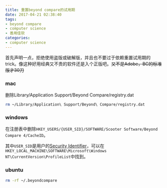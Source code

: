 ```yaml
---
title: 重置beyond compare的试用期
date: 2017-04-21 02:38:40
tags:
- beyond compare
- computer science
- 善用佳软
categories: 
- computer science
---
```


首先声明一点，拒绝使用盗版或破解版，并且也不要过于依赖重置试用期的trick。像这种好用经典又不贵的软件还是入个正版吧。~~又不是Adobe，BC的标准版才30刀~~

### mac

删除Library/Application Support/Beyond Compare/registry.dat

```bash
rm ~/Library/Application\ Support/Beyond\ Compare/registry.dat
```

### windows

在注册表中删除`HKEY_USERS/{USER_SID}/SOFTWARE/Scooter Software/Beyond Compare 4/CacheID`。

其中`USER_SID`是用户的[Security Identifier](https://docs.microsoft.com/en-us/windows/security/identity-protection/access-control/security-identifiers)，可以在`HKEY_LOCAL_MACHINE\SOFTWARE\Microsoft\Windows NT\CurrentVersion\ProfileList`中找到。

### ubuntu

```bash
rm -rf ~/.beyondcompare
```
